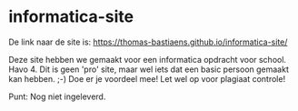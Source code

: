 # informatica-site

De link naar de site is: https://thomas-bastiaens.github.io/informatica-site/

Deze site hebben we gemaakt voor een informatica opdracht voor school. Havo 4.
Dit is geen 'pro' site, maar wel iets dat een basic persoon gemaakt kan hebben. ;-)
Doe er je voordeel mee! Let wel op voor plagiaat controle!


Punt: Nog niet ingeleverd. 